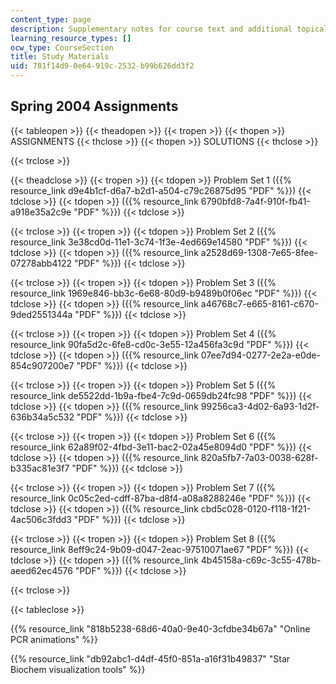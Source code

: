 ```yaml
---
content_type: page
description: Supplementary notes for course text and additional topical notes.
learning_resource_types: []
ocw_type: CourseSection
title: Study Materials
uid: 781f14d9-0e64-919c-2532-b99b626dd3f2
---
```


Spring 2004 Assignments
-----------------------

{{< tableopen >}}
{{< theadopen >}}
{{< tropen >}}
{{< thopen >}}
ASSIGNMENTS
{{< thclose >}}
{{< thopen >}}
SOLUTIONS
{{< thclose >}}

{{< trclose >}}

{{< theadclose >}}
{{< tropen >}}
{{< tdopen >}}
Problem Set 1 ({{% resource_link d9e4b1cf-d6a7-b2d1-a504-c79c26875d95 "PDF" %}})
{{< tdclose >}}
{{< tdopen >}}
({{% resource_link 6790bfd8-7a4f-910f-fb41-a918e35a2c9e "PDF" %}})
{{< tdclose >}}

{{< trclose >}}
{{< tropen >}}
{{< tdopen >}}
Problem Set 2 ({{% resource_link 3e38cd0d-11e1-3c74-1f3e-4ed669e14580 "PDF" %}})
{{< tdclose >}}
{{< tdopen >}}
({{% resource_link a2528d69-1308-7e65-8fee-07278abb4122 "PDF" %}})
{{< tdclose >}}

{{< trclose >}}
{{< tropen >}}
{{< tdopen >}}
Problem Set 3 ({{% resource_link 1969e846-bb3c-6e68-80d9-b9489b0f06ec "PDF" %}})
{{< tdclose >}}
{{< tdopen >}}
({{% resource_link a46768c7-e665-8161-c670-9ded2551344a "PDF" %}})
{{< tdclose >}}

{{< trclose >}}
{{< tropen >}}
{{< tdopen >}}
Problem Set 4 ({{% resource_link 90fa5d2c-6fe8-cd0c-3e55-12a456fa3c9d "PDF" %}})
{{< tdclose >}}
{{< tdopen >}}
({{% resource_link 07ee7d94-0277-2e2a-e0de-854c907200e7 "PDF" %}})
{{< tdclose >}}

{{< trclose >}}
{{< tropen >}}
{{< tdopen >}}
Problem Set 5 ({{% resource_link de5522dd-1b9a-fbe4-7c9d-0659db24fc98 "PDF" %}})
{{< tdclose >}}
{{< tdopen >}}
({{% resource_link 99256ca3-4d02-6a93-1d2f-636b34a5c532 "PDF" %}})
{{< tdclose >}}

{{< trclose >}}
{{< tropen >}}
{{< tdopen >}}
Problem Set 6 ({{% resource_link 62a89f02-4fbd-3e11-bac2-02a45e8094d0 "PDF" %}})
{{< tdclose >}}
{{< tdopen >}}
({{% resource_link 820a5fb7-7a03-0038-628f-b335ac81e3f7 "PDF" %}})
{{< tdclose >}}

{{< trclose >}}
{{< tropen >}}
{{< tdopen >}}
Problem Set 7 ({{% resource_link 0c05c2ed-cdff-87ba-d8f4-a08a8288246e "PDF" %}})
{{< tdclose >}}
{{< tdopen >}}
({{% resource_link cbd5c028-0120-f118-1f21-4ac506c3fdd3 "PDF" %}})
{{< tdclose >}}

{{< trclose >}}
{{< tropen >}}
{{< tdopen >}}
Problem Set 8 ({{% resource_link 8eff9c24-9b09-d047-2eac-97510071ae67 "PDF" %}})
{{< tdclose >}}
{{< tdopen >}}
({{% resource_link 4b45158a-c69c-3c55-478b-aeed62ec4576 "PDF" %}})
{{< tdclose >}}

{{< trclose >}}

{{< tableclose >}}

{{% resource_link "818b5238-68d6-40a0-9e40-3cfdbe34b67a" "Online PCR animations" %}}

{{% resource_link "db92abc1-d4df-45f0-851a-a16f31b49837" "Star Biochem visualization tools" %}}
